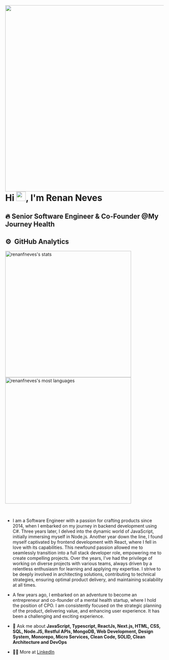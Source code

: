 <img align="right" height="590em" src="https://raw.githubusercontent.com/gist/renanfneves/15e438dcef639b6a087037eccf05f2b3/raw/9c804a5b506623ea2359b8a576d9d6692a7499d7/githubcard.svg"/>
<h1 align="left">Hi <img src="https://raw.githubusercontent.com/kaueMarques/kaueMarques/master/hi.gif" height="30px">, I'm Renan Neves</h1>

## 🔥 Senior Software Engineer & Co-Founder @My Journey Health

## ⚙️ &nbsp;GitHub Analytics

<p align="left">
<img width="400em" src="https://github-readme-stats.vercel.app/api?username=renanfneves&show_icons=true&theme=vision-friendly-dark" alt="renanfneves's stats"/> 
 <br>
<img width="400em" src="https://github-readme-stats.vercel.app/api/top-langs/?username=renanfneves&layout=compact&theme=vision-friendly-dark" alt="renanfneves's most languages"/>
</p>

<br>

- I am a Software Engineer with a passion for crafting products since 2014, when I embarked on my journey in backend development using C#. Three years later, I delved into the dynamic world of JavaScript, initially immersing myself in Node.js. Another year down the line, I found myself captivated by frontend development with React, where I fell in love with its capabilities. This newfound passion allowed me to seamlessly transition into a full stack developer role, empowering me to create compelling projects. Over the years, I've had the privilege of working on diverse projects with various teams, always driven by a relentless enthusiasm for learning and applying my expertise. I strive to be deeply involved in architecting solutions, contributing to technical strategies, ensuring optimal product delivery, and maintaining scalability at all times.

- A few years ago, I embarked on an adventure to become an entrepreneur and co-founder of a mental health startup, where I hold the position of CPO. I am consistently focused on the strategic planning of the product, delivering value, and enhancing user experience. It has been a challenging and exciting experience.

- 💬 Ask me about **JavaScript, Typescript, ReactJs, Next.js, HTML, CSS, SQL, Node.JS, Restful APIs, MongoDB, Web Development, Design System, Monorepo, Micro Services, Clean Code, SOLID, Clean Architecture and DevOps**

- 👨‍💻 More at [LinkedIn](https://www.linkedin.com/in/renan-floriano-neves/)
